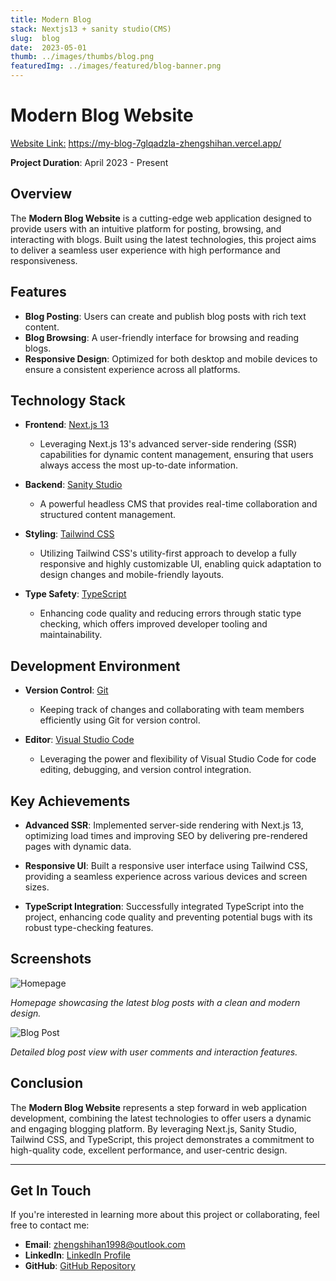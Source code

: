 ```yaml
---
title: Modern Blog
stack: Nextjs13 + sanity studio(CMS)
slug:  blog
date:  2023-05-01
thumb: ../images/thumbs/blog.png
featuredImg: ../images/featured/blog-banner.png
---
```



# Modern Blog Website      

[Website Link:](https://my-blog-7glqadzla-zhengshihan.vercel.app/)
https://my-blog-7glqadzla-zhengshihan.vercel.app/

**Project Duration**: April 2023 - Present

## Overview

The **Modern Blog Website** is a cutting-edge web application designed to provide users with an intuitive platform for posting, browsing, and interacting with blogs. Built using the latest technologies, this project aims to deliver a seamless user experience with high performance and responsiveness.

## Features

- **Blog Posting**: Users can create and publish blog posts with rich text content.
- **Blog Browsing**: A user-friendly interface for browsing and reading blogs.
- **Responsive Design**: Optimized for both desktop and mobile devices to ensure a consistent experience across all platforms.

## Technology Stack

- **Frontend**: [Next.js 13](https://nextjs.org/)
  - Leveraging Next.js 13's advanced server-side rendering (SSR) capabilities for dynamic content management, ensuring that users always access the most up-to-date information.
  
- **Backend**: [Sanity Studio](https://www.sanity.io/studio)
  - A powerful headless CMS that provides real-time collaboration and structured content management.
  
- **Styling**: [Tailwind CSS](https://tailwindcss.com/)
  - Utilizing Tailwind CSS's utility-first approach to develop a fully responsive and highly customizable UI, enabling quick adaptation to design changes and mobile-friendly layouts.

- **Type Safety**: [TypeScript](https://www.typescriptlang.org/)
  - Enhancing code quality and reducing errors through static type checking, which offers improved developer tooling and maintainability.

## Development Environment

- **Version Control**: [Git](https://git-scm.com/)
  - Keeping track of changes and collaborating with team members efficiently using Git for version control.
  
- **Editor**: [Visual Studio Code](https://code.visualstudio.com/)
  - Leveraging the power and flexibility of Visual Studio Code for code editing, debugging, and version control integration.

## Key Achievements

- **Advanced SSR**: Implemented server-side rendering with Next.js 13, optimizing load times and improving SEO by delivering pre-rendered pages with dynamic data.
  
- **Responsive UI**: Built a responsive user interface using Tailwind CSS, providing a seamless experience across various devices and screen sizes.

- **TypeScript Integration**: Successfully integrated TypeScript into the project, enhancing code quality and preventing potential bugs with its robust type-checking features.

## Screenshots

![Homepage](../images/blog-homepage.png)

*Homepage showcasing the latest blog posts with a clean and modern design.*

![Blog Post](../images/blog-post.png)

*Detailed blog post view with user comments and interaction features.*

## Conclusion

The **Modern Blog Website** represents a step forward in web application development, combining the latest technologies to offer users a dynamic and engaging blogging platform. By leveraging Next.js, Sanity Studio, Tailwind CSS, and TypeScript, this project demonstrates a commitment to high-quality code, excellent performance, and user-centric design.

---

## Get In Touch

If you're interested in learning more about this project or collaborating, feel free to contact me:

- **Email**: zhengshihan1998@outlook.com
- **LinkedIn**: [LinkedIn Profile](https://www.linkedin.com/in/shihan-zheng-585ba72b5/)
- **GitHub**: [GitHub Repository](https://github.com/zhengshihan)